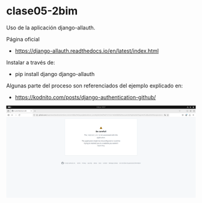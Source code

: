 # clase05-2bim

Uso de la aplicación django-allauth.

Página oficial 

* https://django-allauth.readthedocs.io/en/latest/index.html
 
Instalar a través de:

* pip install django django-allauth

Algunas parte del proceso son referenciados del ejemplo explicado en:

* https://kodnito.com/posts/django-authentication-github/

![img.png](img.png)

